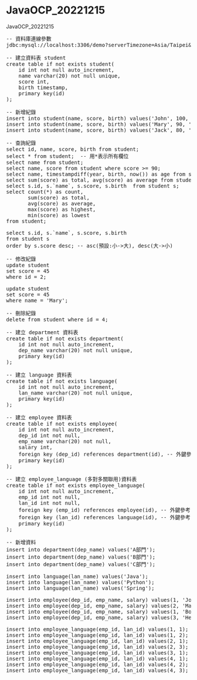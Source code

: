# JavaOCP_20221215
JavaOCP_20221215
<pre>
-- 資料庫連線參數
jdbc:mysql://localhost:3306/demo?serverTimezone=Asia/Taipei&characterEncoding=utf-8&useUnicode=true

-- 建立資料表 student
create table if not exists student(
    id int not null auto_increment,
    name varchar(20) not null unique,
    score int,
    birth timestamp,
    primary key(id)
);

-- 新增紀錄
insert into student(name, score, birth) values('John', 100, '2000-1-3');
insert into student(name, score, birth) values('Mary', 90, '2001-2-5');
insert into student(name, score, birth) values('Jack', 80, '1999-4-8');

-- 查詢紀錄
select id, name, score, birth from student;
select * from student;  -- 用*表示所有欄位
select name from student;
select name, score from student where score >= 90;
select name, timestampdiff(year, birth, now()) as age from student;
select sum(score) as total, avg(score) as average from student;
select s.id, s.`name`, s.score, s.birth  from student s;
select count(*) as count, 
       sum(score) as total, 
       avg(score) as average, 
       max(score) as highest, 
       min(score) as lowest 
from student;

select s.id, s.`name`, s.score, s.birth 
from student s
order by s.score desc; -- asc(預設:小->大), desc(大->小)

-- 修改紀錄
update student
set score = 45
where id = 2;

update student
set score = 45
where name = 'Mary';

-- 刪除紀錄
delete from student where id = 4;

-- 建立 department 資料表
create table if not exists department(
    id int not null auto_increment,
    dep_name varchar(20) not null unique,
    primary key(id)
);

-- 建立 language 資料表
create table if not exists language(
    id int not null auto_increment,
    lan_name varchar(20) not null unique,
    primary key(id)
);

-- 建立 employee 資料表
create table if not exists employee(
    id int not null auto_increment,
    dep_id int not null,
    emp_name varchar(20) not null,
    salary int,
    foreign key (dep_id) references department(id), -- 外鍵參考
    primary key(id)
);

-- 建立 employee_language (多對多關聯用)資料表
create table if not exists employee_language(
    id int not null auto_increment,
    emp_id int not null,
    lan_id int not null,
    foreign key (emp_id) references employee(id), -- 外鍵參考
    foreign key (lan_id) references language(id), -- 外鍵參考
    primary key(id)
);

-- 新增資料
insert into department(dep_name) values('A部門');
insert into department(dep_name) values('B部門');
insert into department(dep_name) values('C部門');

insert into language(lan_name) values('Java');
insert into language(lan_name) values('Python');
insert into language(lan_name) values('Spring');

insert into employee(dep_id, emp_name, salary) values(1, 'John', 55000);
insert into employee(dep_id, emp_name, salary) values(2, 'Mary', 72000);
insert into employee(dep_id, emp_name, salary) values(1, 'Bob', 43000);
insert into employee(dep_id, emp_name, salary) values(3, 'Helen', 82000);

insert into employee_language(emp_id, lan_id) values(1, 1);
insert into employee_language(emp_id, lan_id) values(1, 2);
insert into employee_language(emp_id, lan_id) values(2, 1);
insert into employee_language(emp_id, lan_id) values(2, 3);
insert into employee_language(emp_id, lan_id) values(3, 1);
insert into employee_language(emp_id, lan_id) values(4, 1);
insert into employee_language(emp_id, lan_id) values(4, 2);
insert into employee_language(emp_id, lan_id) values(4, 3);


</pre>

